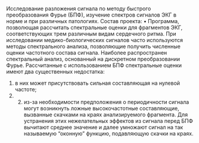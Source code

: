 Исследование разложения сигнала по методу быстрого преобразования Фурье (БПФ), изучение спектров сигналов ЭКГ в норме и при различных патологиях.
Состав проекта: 
•	Программа, позволющая рассчитать спектральные оценки для фрагментов ЭКГ, соответствующих трем различным видам сердечного ритма.
При исследовании медико-биологических сигналов часто используются методы спектрального анализа, позволяющие получить численные оценки частотного состава сигнала. Наиболее распространен спектральный анализ, основанный на дискретном преобразовании Фурье.
Рассчитанные с использованием БПФ спектральные оценки имеют два существенных недостатка: 
1) в них может присутствовать сильная составляющая на нулевой частоте;
2) 2) из-за необходимости предположения о периодичности сигнала могут возникнуть ложные высокочастотные составляющие, вызванные скачками на краях анализируемого фрагмента. Для устранения этих нежелательных эффектов из сигнала перед БПФ вычитают среднее значение и далее умножают сигнал на так называемую “оконную” функцию, подавляющую скачки на краях.
